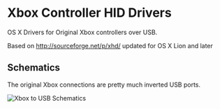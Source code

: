 # Xbox Controller HID Drivers
OS X Drivers for Original Xbox controllers over USB.

Based on http://sourceforge.net/p/xhd/ updated for OS X Lion and later

## Schematics
The original Xbox connections are pretty much inverted USB ports.

![Xbox to USB Schematics](https://f.cloud.github.com/assets/321787/1436720/28977ce4-415e-11e3-8fa9-28dc76e2500b.gif)


